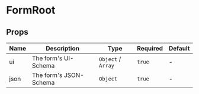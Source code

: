 # FormRoot

## Props

<!-- @vuese:FormRoot:props:start -->
|Name|Description|Type|Required|Default|
|---|---|---|---|---|
|ui|The form's UI-Schema|`Object` /  `Array`|`true`|-|
|json|The form's JSON-Schema|`Object`|`true`|-|

<!-- @vuese:FormRoot:props:end -->


